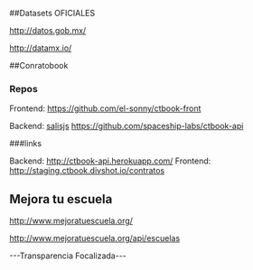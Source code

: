 ##Datasets OFICIALES

http://datos.gob.mx/

http://datamx.io/

##Conratobook

### Repos

Frontend: https://github.com/el-sonny/ctbook-front

Backend: [salisjs](http://sailsjs.org/documentation/reference/blueprint-api) https://github.com/spaceship-labs/ctbook-api


###links

Backend: http://ctbook-api.herokuapp.com/
Frontend: http://staging.ctbook.divshot.io/contratos

## Mejora tu escuela

http://www.mejoratuescuela.org/ 

http://www.mejoratuescuela.org/api/escuelas






---Transparencia Focalizada---